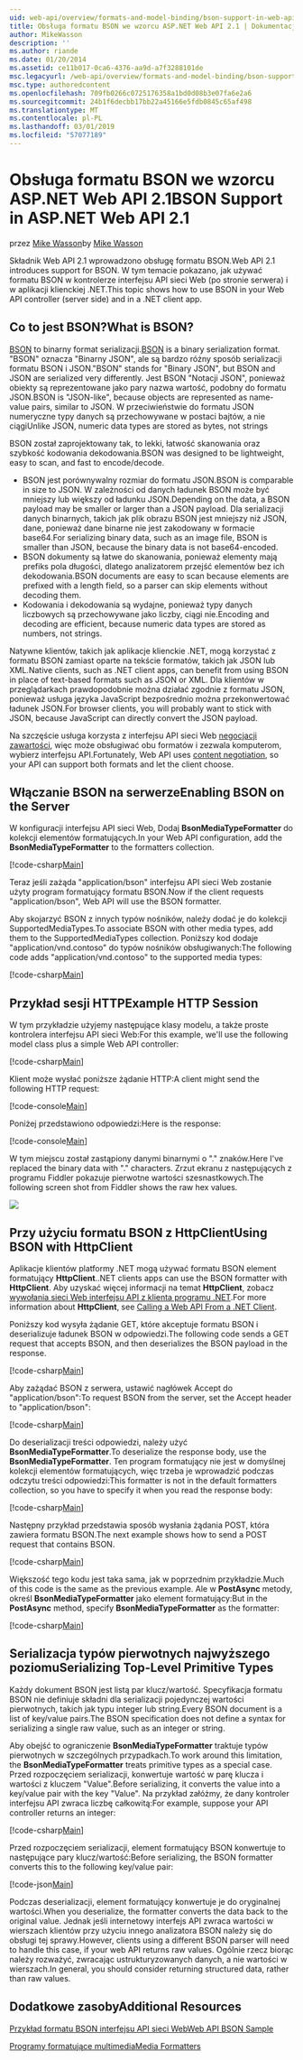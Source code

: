 ```yaml
---
uid: web-api/overview/formats-and-model-binding/bson-support-in-web-api-21
title: Obsługa formatu BSON we wzorcu ASP.NET Web API 2.1 | Dokumentacja firmy Microsoft
author: MikeWasson
description: ''
ms.author: riande
ms.date: 01/20/2014
ms.assetid: ce11b017-0ca6-4376-aa9d-a7f3288101de
msc.legacyurl: /web-api/overview/formats-and-model-binding/bson-support-in-web-api-21
msc.type: authoredcontent
ms.openlocfilehash: 709fb0266c0725176358a1bd0d08b3e07fa6e2a6
ms.sourcegitcommit: 24b1f6decbb17bb22a45166e5fdb0845c65af498
ms.translationtype: MT
ms.contentlocale: pl-PL
ms.lasthandoff: 03/01/2019
ms.locfileid: "57077189"
---
```

<a name="bson-support-in-aspnet-web-api-21"></a><span data-ttu-id="aa43b-102">Obsługa formatu BSON we wzorcu ASP.NET Web API 2.1</span><span class="sxs-lookup"><span data-stu-id="aa43b-102">BSON Support in ASP.NET Web API 2.1</span></span>
====================
<span data-ttu-id="aa43b-103">przez [Mike Wasson](https://github.com/MikeWasson)</span><span class="sxs-lookup"><span data-stu-id="aa43b-103">by [Mike Wasson](https://github.com/MikeWasson)</span></span>

<span data-ttu-id="aa43b-104">Składnik Web API 2.1 wprowadzono obsługę formatu BSON.</span><span class="sxs-lookup"><span data-stu-id="aa43b-104">Web API 2.1 introduces support for BSON.</span></span> <span data-ttu-id="aa43b-105">W tym temacie pokazano, jak używać formatu BSON w kontrolerze interfejsu API sieci Web (po stronie serwera) i w aplikacji klienckiej .NET.</span><span class="sxs-lookup"><span data-stu-id="aa43b-105">This topic shows how to use BSON in your Web API controller (server side) and in a .NET client app.</span></span>

## <a name="what-is-bson"></a><span data-ttu-id="aa43b-106">Co to jest BSON?</span><span class="sxs-lookup"><span data-stu-id="aa43b-106">What is BSON?</span></span>

<span data-ttu-id="aa43b-107">[BSON](http://bsonspec.org/) to binarny format serializacji.</span><span class="sxs-lookup"><span data-stu-id="aa43b-107">[BSON](http://bsonspec.org/) is a binary serialization format.</span></span> <span data-ttu-id="aa43b-108">"BSON" oznacza "Binarny JSON", ale są bardzo różny sposób serializacji formatu BSON i JSON.</span><span class="sxs-lookup"><span data-stu-id="aa43b-108">"BSON" stands for "Binary JSON", but BSON and JSON are serialized very differently.</span></span> <span data-ttu-id="aa43b-109">Jest BSON "Notacji JSON", ponieważ obiekty są reprezentowane jako pary nazwa wartość, podobny do formatu JSON.</span><span class="sxs-lookup"><span data-stu-id="aa43b-109">BSON is "JSON-like", because objects are represented as name-value pairs, similar to JSON.</span></span> <span data-ttu-id="aa43b-110">W przeciwieństwie do formatu JSON numeryczne typy danych są przechowywane w postaci bajtów, a nie ciągi</span><span class="sxs-lookup"><span data-stu-id="aa43b-110">Unlike JSON, numeric data types are stored as bytes, not strings</span></span>

<span data-ttu-id="aa43b-111">BSON został zaprojektowany tak, to lekki, łatwość skanowania oraz szybkość kodowania dekodowania.</span><span class="sxs-lookup"><span data-stu-id="aa43b-111">BSON was designed to be lightweight, easy to scan, and fast to encode/decode.</span></span>

- <span data-ttu-id="aa43b-112">BSON jest porównywalny rozmiar do formatu JSON.</span><span class="sxs-lookup"><span data-stu-id="aa43b-112">BSON is comparable in size to JSON.</span></span> <span data-ttu-id="aa43b-113">W zależności od danych ładunek BSON może być mniejszy lub większy od ładunku JSON.</span><span class="sxs-lookup"><span data-stu-id="aa43b-113">Depending on the data, a BSON payload may be smaller or larger than a JSON payload.</span></span> <span data-ttu-id="aa43b-114">Dla serializacji danych binarnych, takich jak plik obrazu BSON jest mniejszy niż JSON, dane, ponieważ dane binarne nie jest zakodowany w formacie base64.</span><span class="sxs-lookup"><span data-stu-id="aa43b-114">For serializing binary data, such as an image file, BSON is smaller than JSON, because the binary data is not base64-encoded.</span></span>
- <span data-ttu-id="aa43b-115">BSON dokumenty są łatwe do skanowania, ponieważ elementy mają prefiks pola długości, dlatego analizatorem przejść elementów bez ich dekodowania.</span><span class="sxs-lookup"><span data-stu-id="aa43b-115">BSON documents are easy to scan because elements are prefixed with a length field, so a parser can skip elements without decoding them.</span></span>
- <span data-ttu-id="aa43b-116">Kodowania i dekodowania są wydajne, ponieważ typy danych liczbowych są przechowywane jako liczby, ciągi nie.</span><span class="sxs-lookup"><span data-stu-id="aa43b-116">Encoding and decoding are efficient, because numeric data types are stored as numbers, not strings.</span></span>

<span data-ttu-id="aa43b-117">Natywne klientów, takich jak aplikacje klienckie .NET, mogą korzystać z formatu BSON zamiast oparte na tekście formatów, takich jak JSON lub XML.</span><span class="sxs-lookup"><span data-stu-id="aa43b-117">Native clients, such as .NET client apps, can benefit from using BSON in place of text-based formats such as JSON or XML.</span></span> <span data-ttu-id="aa43b-118">Dla klientów w przeglądarkach prawdopodobnie można działać zgodnie z formatu JSON, ponieważ usługa języka JavaScript bezpośrednio można przekonwertować ładunek JSON.</span><span class="sxs-lookup"><span data-stu-id="aa43b-118">For browser clients, you will probably want to stick with JSON, because JavaScript can directly convert the JSON payload.</span></span>

<span data-ttu-id="aa43b-119">Na szczęście usługa korzysta z interfejsu API sieci Web [negocjacji zawartości](content-negotiation.md), więc może obsługiwać obu formatów i zezwala komputerom, wybierz interfejsu API.</span><span class="sxs-lookup"><span data-stu-id="aa43b-119">Fortunately, Web API uses [content negotiation](content-negotiation.md), so your API can support both formats and let the client choose.</span></span>

## <a name="enabling-bson-on-the-server"></a><span data-ttu-id="aa43b-120">Włączanie BSON na serwerze</span><span class="sxs-lookup"><span data-stu-id="aa43b-120">Enabling BSON on the Server</span></span>

<span data-ttu-id="aa43b-121">W konfiguracji interfejsu API sieci Web, Dodaj **BsonMediaTypeFormatter** do kolekcji elementów formatujących.</span><span class="sxs-lookup"><span data-stu-id="aa43b-121">In your Web API configuration, add the **BsonMediaTypeFormatter** to the formatters collection.</span></span>

[!code-csharp[Main](bson-support-in-web-api-21/samples/sample1.cs)]

<span data-ttu-id="aa43b-122">Teraz jeśli zażąda "application/bson" interfejsu API sieci Web zostanie użyty program formatujący formatu BSON.</span><span class="sxs-lookup"><span data-stu-id="aa43b-122">Now if the client requests "application/bson", Web API will use the BSON formatter.</span></span>

<span data-ttu-id="aa43b-123">Aby skojarzyć BSON z innych typów nośników, należy dodać je do kolekcji SupportedMediaTypes.</span><span class="sxs-lookup"><span data-stu-id="aa43b-123">To associate BSON with other media types, add them to the SupportedMediaTypes collection.</span></span> <span data-ttu-id="aa43b-124">Poniższy kod dodaje "application/vnd.contoso" do typów nośników obsługiwanych:</span><span class="sxs-lookup"><span data-stu-id="aa43b-124">The following code adds "application/vnd.contoso" to the supported media types:</span></span>

[!code-csharp[Main](bson-support-in-web-api-21/samples/sample2.cs)]

## <a name="example-http-session"></a><span data-ttu-id="aa43b-125">Przykład sesji HTTP</span><span class="sxs-lookup"><span data-stu-id="aa43b-125">Example HTTP Session</span></span>

<span data-ttu-id="aa43b-126">W tym przykładzie użyjemy następujące klasy modelu, a także proste kontrolera interfejsu API sieci Web:</span><span class="sxs-lookup"><span data-stu-id="aa43b-126">For this example, we'll use the following model class plus a simple Web API controller:</span></span>

[!code-csharp[Main](bson-support-in-web-api-21/samples/sample3.cs)]

<span data-ttu-id="aa43b-127">Klient może wysłać poniższe żądanie HTTP:</span><span class="sxs-lookup"><span data-stu-id="aa43b-127">A client might send the following HTTP request:</span></span>

[!code-console[Main](bson-support-in-web-api-21/samples/sample4.cmd)]

<span data-ttu-id="aa43b-128">Poniżej przedstawiono odpowiedzi:</span><span class="sxs-lookup"><span data-stu-id="aa43b-128">Here is the response:</span></span>

[!code-console[Main](bson-support-in-web-api-21/samples/sample5.cmd)]

<span data-ttu-id="aa43b-129">W tym miejscu został zastąpiony danymi binarnymi o &quot;.&quot; znaków.</span><span class="sxs-lookup"><span data-stu-id="aa43b-129">Here I've replaced the binary data with &quot;.&quot; characters.</span></span> <span data-ttu-id="aa43b-130">Zrzut ekranu z następujących z programu Fiddler pokazuje pierwotne wartości szesnastkowych.</span><span class="sxs-lookup"><span data-stu-id="aa43b-130">The following screen shot from Fiddler shows the raw hex values.</span></span>

[![](bson-support-in-web-api-21/_static/image2.png)](bson-support-in-web-api-21/_static/image1.png)

## <a name="using-bson-with-httpclient"></a><span data-ttu-id="aa43b-131">Przy użyciu formatu BSON z HttpClient</span><span class="sxs-lookup"><span data-stu-id="aa43b-131">Using BSON with HttpClient</span></span>

<span data-ttu-id="aa43b-132">Aplikacje klientów platformy .NET mogą używać formatu BSON element formatujący **HttpClient**.</span><span class="sxs-lookup"><span data-stu-id="aa43b-132">.NET clients apps can use the BSON formatter with **HttpClient**.</span></span> <span data-ttu-id="aa43b-133">Aby uzyskać więcej informacji na temat **HttpClient**, zobacz [wywołania sieci Web interfejsu API z klienta programu .NET](../advanced/calling-a-web-api-from-a-net-client.md).</span><span class="sxs-lookup"><span data-stu-id="aa43b-133">For more information about **HttpClient**, see [Calling a Web API From a .NET Client](../advanced/calling-a-web-api-from-a-net-client.md).</span></span>

<span data-ttu-id="aa43b-134">Poniższy kod wysyła żądanie GET, które akceptuje formatu BSON i deserializuje ładunek BSON w odpowiedzi.</span><span class="sxs-lookup"><span data-stu-id="aa43b-134">The following code sends a GET request that accepts BSON, and then deserializes the BSON payload in the response.</span></span>

[!code-csharp[Main](bson-support-in-web-api-21/samples/sample6.cs)]

<span data-ttu-id="aa43b-135">Aby zażądać BSON z serwera, ustawić nagłówek Accept do "application/bson":</span><span class="sxs-lookup"><span data-stu-id="aa43b-135">To request BSON from the server, set the Accept header to "application/bson":</span></span>

[!code-csharp[Main](bson-support-in-web-api-21/samples/sample7.cs)]

<span data-ttu-id="aa43b-136">Do deserializacji treści odpowiedzi, należy użyć **BsonMediaTypeFormatter**.</span><span class="sxs-lookup"><span data-stu-id="aa43b-136">To deserialize the response body, use the **BsonMediaTypeFormatter**.</span></span> <span data-ttu-id="aa43b-137">Ten program formatujący nie jest w domyślnej kolekcji elementów formatujących, więc trzeba je wprowadzić podczas odczytu treści odpowiedzi:</span><span class="sxs-lookup"><span data-stu-id="aa43b-137">This formatter is not in the default formatters collection, so you have to specify it when you read the response body:</span></span>

[!code-csharp[Main](bson-support-in-web-api-21/samples/sample8.cs)]

<span data-ttu-id="aa43b-138">Następny przykład przedstawia sposób wysłania żądania POST, która zawiera formatu BSON.</span><span class="sxs-lookup"><span data-stu-id="aa43b-138">The next example shows how to send a POST request that contains BSON.</span></span>

[!code-csharp[Main](bson-support-in-web-api-21/samples/sample9.cs)]

<span data-ttu-id="aa43b-139">Większość tego kodu jest taka sama, jak w poprzednim przykładzie.</span><span class="sxs-lookup"><span data-stu-id="aa43b-139">Much of this code is the same as the previous example.</span></span> <span data-ttu-id="aa43b-140">Ale w **PostAsync** metody, określ **BsonMediaTypeFormatter** jako element formatujący:</span><span class="sxs-lookup"><span data-stu-id="aa43b-140">But in the **PostAsync** method, specify **BsonMediaTypeFormatter** as the formatter:</span></span>

[!code-csharp[Main](bson-support-in-web-api-21/samples/sample10.cs)]

## <a name="serializing-top-level-primitive-types"></a><span data-ttu-id="aa43b-141">Serializacja typów pierwotnych najwyższego poziomu</span><span class="sxs-lookup"><span data-stu-id="aa43b-141">Serializing Top-Level Primitive Types</span></span>

<span data-ttu-id="aa43b-142">Każdy dokument BSON jest listą par klucz/wartość. Specyfikacja formatu BSON nie definiuje składni dla serializacji pojedynczej wartości pierwotnych, takich jak typu integer lub string.</span><span class="sxs-lookup"><span data-stu-id="aa43b-142">Every BSON document is a list of key/value pairs.The BSON specification does not define a syntax for serializing a single raw value, such as an integer or string.</span></span>

<span data-ttu-id="aa43b-143">Aby obejść to ograniczenie **BsonMediaTypeFormatter** traktuje typów pierwotnych w szczególnych przypadkach.</span><span class="sxs-lookup"><span data-stu-id="aa43b-143">To work around this limitation, the **BsonMediaTypeFormatter** treats primitive types as a special case.</span></span> <span data-ttu-id="aa43b-144">Przed rozpoczęciem serializacji, konwertuje wartość w parę klucza i wartości z kluczem "Value".</span><span class="sxs-lookup"><span data-stu-id="aa43b-144">Before serializing, it converts the value into a key/value pair with the key "Value".</span></span> <span data-ttu-id="aa43b-145">Na przykład załóżmy, że dany kontroler interfejsu API zwraca liczbę całkowitą:</span><span class="sxs-lookup"><span data-stu-id="aa43b-145">For example, suppose your API controller returns an integer:</span></span>

[!code-csharp[Main](bson-support-in-web-api-21/samples/sample11.cs)]

<span data-ttu-id="aa43b-146">Przed rozpoczęciem serializacji, element formatujący BSON konwertuje to następujące pary klucz/wartość:</span><span class="sxs-lookup"><span data-stu-id="aa43b-146">Before serializing, the BSON formatter converts this to the following key/value pair:</span></span>

[!code-json[Main](bson-support-in-web-api-21/samples/sample12.json)]

<span data-ttu-id="aa43b-147">Podczas deserializacji, element formatujący konwertuje je do oryginalnej wartości.</span><span class="sxs-lookup"><span data-stu-id="aa43b-147">When you deserialize, the formatter converts the data back to the original value.</span></span> <span data-ttu-id="aa43b-148">Jednak jeśli internetowy interfejs API zwraca wartości w wierszach klientów przy użyciu innego analizatora BSON należy się do obsługi tej sprawy.</span><span class="sxs-lookup"><span data-stu-id="aa43b-148">However, clients using a different BSON parser will need to handle this case, if your web API returns raw values.</span></span> <span data-ttu-id="aa43b-149">Ogólnie rzecz biorąc należy rozważyć, zwracając ustrukturyzowanych danych, a nie wartości w wierszach.</span><span class="sxs-lookup"><span data-stu-id="aa43b-149">In general, you should consider returning structured data, rather than raw values.</span></span>

## <a name="additional-resources"></a><span data-ttu-id="aa43b-150">Dodatkowe zasoby</span><span class="sxs-lookup"><span data-stu-id="aa43b-150">Additional Resources</span></span>

[<span data-ttu-id="aa43b-151">Przykład formatu BSON interfejsu API sieci Web</span><span class="sxs-lookup"><span data-stu-id="aa43b-151">Web API BSON Sample</span></span>](https://aspnet.codeplex.com/SourceControl/latest#Samples/WebApi/BSONSample/)

[<span data-ttu-id="aa43b-152">Programy formatujące multimedia</span><span class="sxs-lookup"><span data-stu-id="aa43b-152">Media Formatters</span></span>](media-formatters.md)
